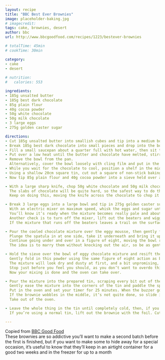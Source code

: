 ```yaml
---
layout: recipe
title: "BBC Best Ever Brownies"
image: placeholder-baking.jpg
# imagecredit: 
tags: cake, brownies, desert
author: bbc
url: http://www.bbcgoodfood.com/recipes/1223/bestever-brownies 

# totalTime: 45min
# cookTime: 30min

category: 
- cake  
- desert
  
# nutrition:
#   calories: 553

ingredients:
- 185g unsalted butter 
- 185g best dark chocolate 
- 85g plain flour 
- 40g cocoa powder 
- 50g white chocolate 
- 50g milk chocolate 
- 3 large eggs 
- 275g golden caster sugar

directions:
- Cut 185g unsalted butter into smallish cubes and tip into a medium bowl. 
- Break 185g best dark chocolate into small pieces and drop into the bowl. 
- Fill a small saucepan about a quarter full with hot water, then sit the bowl on top so it rests on the rim of the pan, not touching the water. 
- Put over a low heat until the butter and chocolate have melted, stirring occasionally to mix them. 
- Remove the bowl from the pan. 
  Alternatively, cover the bowl loosely with cling film and put in the microwave for 2 minutes on High. Leave the melted mixture to cool to room temperature. 
- While you wait for the chocolate to cool, position a shelf in the middle of your oven and turn the oven on to fan 160C (most ovens take 10-15 minutes to heat up). 
- Using a shallow 20cm square tin, cut out a square of non-stick baking parchment to line the base. 
- Now tip 85g plain flour and 40g cocoa powder into a sieve held over a medium bowl, and tap and shake the sieve so they run through together and you get rid of any lumps. 

- With a large sharp knife, chop 50g white chocolate and 50g milk chocolate into chunks on a board. 
  The slabs of chocolate will be quite hard, so the safest way to do this is to hold the knife over the chocolate and press the tip down on the board, then bring the rest of the blade down across the chocolate. 
  Keep on doing this, moving the knife across the chocolate to chop it into pieces, then turn the board round 90 degrees and again work across the chocolate so you end up with rough squares. 

- Break 3 large eggs into a large bowl and tip in 275g golden caster sugar. 
  With an electric mixer on maximum speed, whisk the eggs and sugar until they look thick and creamy, like a milk shake. 
  You’ll know it’s ready when the mixture becomes really pale and about double its original volume. 
  Another check is to turn off the mixer, lift out the beaters and wiggle them from side to side. 
  If the mixture that runs off the beaters leaves a trail on the surface of the mixture in the bowl for a second or two, you’re there. 

- Pour the cooled chocolate mixture over the eggy mousse, then gently fold together with a rubber spatula. 
  Plunge the spatula in at one side, take it underneath and bring it up the opposite side and in again at the middle. 
  Continue going under and over in a figure of eight, moving the bowl round after each folding so you can get at it from all sides, until the two mixtures are one and the colour is a mottled dark brown. 
  The idea is to marry them without knocking out the air, so be as gentle and slow as you like – you don’t want to undo all the work you did in step 4. 

- Hold the sieve over the bowl of eggy chocolate mixture and resift the cocoa and flour mixture, shaking the sieve from side to side, to cover the top evenly. 
  Gently fold in this powder using the same figure of eight action as before. 
  The mixture will look dry and dusty at first, and a bit unpromising, but if you keep going very gently and patiently, it will end up looking gungy and fudgy. 
  Stop just before you feel you should, as you don’t want to overdo this mixing. Finally, stir in the white and milk chocolate chunks until they’re dotted throughout. 
  Now your mixing is done and the oven can take over. 

- Pour the mixture into the prepared tin, scraping every bit out of the bowl with the spatula. 
  Gently ease the mixture into the corners of the tin and paddle the spatula from side to side across the top to level it. 
  Put in the oven and set your timer for 25 minutes. When the buzzer goes, open the oven, pull the shelf out a bit and gently shake the tin. 
  If the brownie wobbles in the middle, it’s not quite done, so slide it back in and bake for another 5 minutes until the top has a shiny, papery crust and the sides are just beginning to come away from the tin. 
  Take out of the oven. 

- Leave the whole thing in the tin until completely cold, then, if you’re using the brownie tin, lift up the protruding rim slightly and slide the uncut brownie out on its base. 
  If you’re using a normal tin, lift out the brownie with the foil. Cut into quarters, then cut each quarter into four squares and finally into triangles. 

---
```


Copied from [BBC Good Food](http://www.bbcgoodfood.com/recipes/1223/bestever-brownies) <br>
These brownies are so addictive you’ll want to make a second batch before the first is finished, but if you want to make some to hide away for a special occasion, it’s useful to know that they’ll keep in an airtight container for a good two weeks and in the freezer for up to a month
